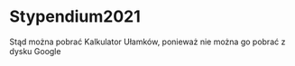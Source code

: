 # Stypendium2021

Stąd można pobrać Kalkulator Ułamków, ponieważ nie można go pobrać z dysku Google
